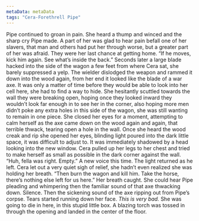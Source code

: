 ```yaml
---
metaData: metaData
tags: "Cera-Forethrell Pipe"
---
```


Pipe continued to groan in pain. She heard a thump and winced and the sharp cry Pipe made. A part of her was glad to hear pain befall one of her slavers, that man and others had put her through worse, but a greater part of her was afraid. They were her last chance at getting home. 
“If he moves, kick him again. See what’s inside the back.”
Seconds later a large blade hacked into the side of the wagon a few feet from where Cera sat, she barely suppressed a yelp. The wielder dislodged the weapon and rammed it down into the wood again, from her end it looked like the blade of a war axe. It was only a matter of time before they would be able to look into her cell here, she had to find a way to hide. She hesitantly scuttled towards the wall they were breaking open, hoping once they looked inward they wouldn’t look far enough in to see her in the corner, also hoping more men didn’t poke any extra holes in this side of the wagon, she was still wanting to remain in one piece. She closed her eyes for a moment, attempting to calm herself as the axe came down on the wood again and again, that terrible thwack, tearing open a hole in the wall. Once she heard the wood creak and rip she opened her eyes, blinding light poured into the dark little space, it was difficult to adjust to.
It was immediately shadowed by a head looking into the new window. Cera pulled up her legs to her chest and tried to make herself as small as possible in the dark corner against the wall. 
“Huh, fella was right. Empty.” A new voice this time. The light returned as he left. 
Cera let out a very quiet sigh of relief, she hadn’t even realized she was holding her breath.
“Then burn the wagon and kill him. Take the horse, there’s nothing else left for us here.”
Her breath caught. 
She could hear Pipe pleading and whimpering then the familiar sound of that axe thwacking down. Silence. Then the sickening sound of the axe ripping out from Pipe’s corpse. Tears started running down her face. 
*This is very bad.* She was going to die in here, in this stupid little box. 
A blazing torch was tossed in through the opening and landed in the center of the floor.